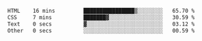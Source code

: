 
<!--START_SECTION:waka-->

```txt
HTML    16 mins         ████████████████▒░░░░░░░░   65.70 %
CSS     7 mins          ███████▓░░░░░░░░░░░░░░░░░   30.59 %
Text    0 secs          ▓░░░░░░░░░░░░░░░░░░░░░░░░   03.12 %
Other   0 secs          ░░░░░░░░░░░░░░░░░░░░░░░░░   00.59 %
```

<!--END_SECTION:waka-->
